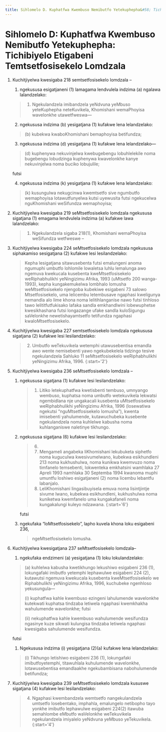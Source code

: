 ```yaml
---
title: Sihlomelo D. Kuphatfwa Kwembuso Nemibutfo Yetekuphepha&#58; Tichibiyelo Etigabeni Temtsetfosisekelo Lomdzala
---
```


# Sihlomelo D: Kuphatfwa Kwembuso Nemibutfo Yetekuphepha: Tichibiyelo Etigabeni Temtsetfosisekelo Lomdzala

1.	Kuchitjiyelwa kwesigaba 218 semtsetfosisekelo lomdzala –
	1.	ngekususa esigatjaneni (1) lamagama lendvulela indzima (a)        ngalawa lalandzelako:
	
	> 1.	Ngekulandzela imibandzela yeNdvuna yeMbuso yeteKuphepha neteKuvikela, Khomishani wemaPhoyisa wavelonkhe utawetfweswa—

	2.	ngekususa indzima (b) yesigatjana (1) kufakwe lena lelandzelako:
	
	> (b) kubekwa kwaboKhomishani bemaphoyisa betifundza;

	3.	ngekususa indzima (d) yesigatjana (1) kufakwe lena lelandzelako—

	> (d) kuphenywa nekuvinjelwa kwebugebengu lobuhlelekile noma bugebengu lobudzinga kuphenywa kwavelonkhe kanye nekuvinjelwa noma buciko lobujulile;
	
	futsi

	4.	ngekususa indzima (k) yesigatjana (1) kufakwe lena lelandzelako:

	> (k) kusungulwa nekugcinwa kwemtsetfo sive ngumbutfo wemaphoyisa lotawutfunyelwa kutsi uyewusita futsi ngekucelwa nguKhomishani weSifundza wemaphoyisa;

2.	Kuchitjiyelwa kwesigaba 219 seMtsetfosisekelo lomdzala ngekususa sigatjana (1) emagama lendvulela indzima (a) kufakwe lawa lalandzelako:

	> 1.	Ngekulandzela sigaba 218(1), Khomishani wemaPhoyisa weSifundza wetfweswe –

3.	Kuchitjiyelwa kwesigaba 224 seMtsetfosisekelo lomdzala ngekususa siphakamiso sesigatjana (2) kufakwe lesi lesilandzelako:

	> Kepha lesigatjana sitawusebenta futsi emalungeni anoma ngumuphi umbutfo lohlomile lowaletsa luhlu lemalunga awo ngemuva kwekucala kusebenta kweMtsetfosisekelo weRiphabhulikhi yeNingizimu Afrika, 1993 (uMtsetfo 200 wanga-1993), kepha kungakemukelwa lombhalo lomusha weMtsetfosisekelo njengoba kubekiwe esigabeni 73 salowo Mtsetfosisekelo, uma lelicembu letembusave ngaphasi kweligunya nemandla alo lime khona noma lelitihlanganise nawo futsi tinhloso tawo lelititfutfukisako lafaka sandla emkhandlwini lobewuphetse kwesikhashana futsi longazange ufake sandla kuloSigungu saVelonkhe newetishayamtsetfo tetifundza ngaphasi kwaloMtsetfosisekelo.

4.	Kuchitjiyelwa kwesigaba 227 semtsetfosisekelo lomdzala ngekususa sigatjana (2) kufakwe lesi lesilandzelako:

	> 2.	Umbutfo weTekuvikela wetemphi utawusebentisa emandla awo wente nemisebenti yawo ngekubekelela tidzingo tesive ngekulandzela Sahluko 11 seMtsetfosisekelo weRiphabhulikhi yeNingizimu Afrika, 1996.
	> {:start='2'}

5.	Kuchitjiyelwa kwesigaba 236 seMtsetfosisekelo lomdzala –
	1.	ngekususa sigatjana (1) kufakwe lesi lesilandzelako:

		> 1.	Litiko letekuphatfwa kwetisbenti tembuso, umnyango wembuso, kuphatsa noma umbutfo wetekuvikela lekwatsi ngembidlana nje ungakacali kusebenta uMtsetfosisekelo weRiphabhulikhi yeNingizimu Afrika, 1996 (losewatiwa ngekutsi “nguMtsetfosisekelo lomusha”), kwenta imisebenti yahulumende, kutawuchubeka kusebente ngekulandzela noma kuhlelwe kabusha noma kuhlanganiswe naletinye tikhungo.

	1.	ngekususa sigatjana (6) kufakwe lesi lesilandzelako:

		> 6.	
		>	1.	Mengameli angabeka liKhomishani lekubuketa siphetfo noma kuguculwa kwesivumelwano, kubekwa esikhundleni 213 noma kukhushulwa, noma kunikwa kwemvuzo noma timfanelo temsebenti, lokwenteka emkhatsini wamhlaka 27 Apreli 1993 namhlaka 30 Septemba 1994 kwanoma muphi umuntfu loshiwo esigatjaneni (2) noma licembu lebantfu labanjalo.
		>	1.	LeliKhomishani lingasibuyisela emuva noma lisintjintje sivume lwano, kubekwa esikhundleni, kukhushulwa noma kuniketwa kwemfanelo uma kungakafaneli noma kungakalungi kuleyo ndzawana.
		> {:start='6'}
		
		futsi

	1.	ngekufaka “loMtsetfosisekelo”, lapho kuvela khona loku esigabeni 236,
	
		> ngeMtsetfosisekelo lomusha.

6.	Kuchitjiyelwa kwesigatjana 237 seMtsetfosisekelo lomdzala–
	1.	ngekufaka endzimeni (a) yesigatjana (1) loku lokulandzelako:

	> (a) kuhlelwa kabusha kwetikhungo lekushiwo esigabeni 236 (1), lokungafaki imibutfo yetemphi lephawulwe esigabeni 224 (2), kutawutsi ngemuva kwekucala kusebenta kweMtsetfosisekelo we Riphabhulikhi yeNingizimu Afrika, 1996, kuchubeke ngenhloso yekusungula—
	>
	> (i) kuphatfwa kahle kwembuso ezingeni lahulumende wavelonkhe kutekwati kuphatsa tindzaba letiwela ngaphasi kwemkhakha wahulumende wavelonkhe; futsi
	>
	> (ii) nekuphatfwa kahle kwembuso wahulumende wesifundza ngasinye kuze sikwati kulungisa tindzaba letiwela ngaphasi kwesigaba sahulumende wesifundza.
	
	futsi

	1.	Ngekususa indzima (i) yesigatjana (2)(a) kufakwe lena lelandzelako:

	> (i) Tikhungo letishiwo esigabeni 236 (1), lokungafaki imibutfoyetemphi, titawuhlala kuhulumende wavelonkhe, lotawusebentisa emandlaakhe ngekubambisana nabohulumende betifundza;

7.	Kuchitjiyelwa kwesigaba 239 seMtsetfosisekelo lomdzala kususwe sigatjana (4) kufakwe lesi lesilandzelako:

	> 4.	Ngaphasi kwembandzela wemtsetfo nangekulandzela umtsetfo losebentako, imphahla, emalungelo netibopho tayo yonkhe imibutfo lephawulwe esigabeni 224(2)	itawuba semahlombe eMbutfo waVelonkhe weTekuvikela ngekulandzela imiyalelo yeNdvuna yeMbuso yeTekuvikela.
	> {:start='4'}

